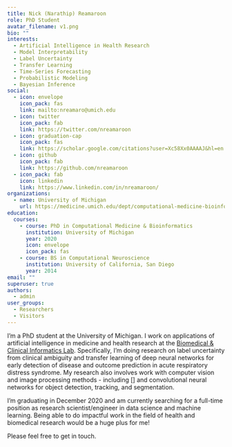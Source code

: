 ```yaml
---
title: Nick (Narathip) Reamaroon
role: PhD Student
avatar_filename: v1.png
bio: ""
interests:
  - Artificial Intelligence in Health Research
  - Model Interpretability
  - Label Uncertainty
  - Transfer Learning
  - Time-Series Forecasting
  - Probabilistic Modeling
  - Bayesian Inference
social:
  - icon: envelope
    icon_pack: fas
    link: mailto:nreamaro@umich.edu
  - icon: twitter
    icon_pack: fab
    link: https://twitter.com/nreamaroon
  - icon: graduation-cap
    icon_pack: fas
    link: https://scholar.google.com/citations?user=Xc58Xx0AAAAJ&hl=en
  - icon: github
    icon_pack: fab
    link: https://github.com/nreamaroon
  - icon_pack: fab
    icon: linkedin
    link: https://www.linkedin.com/in/nreamaroon/
organizations:
  - name: University of Michigan
    url: https://medicine.umich.edu/dept/computational-medicine-bioinformatics
education:
  courses:
    - course: PhD in Computational Medicine & Bioinformatics
      institution: University of Michigan
      year: 2020
      icon: envelope
      icon_pack: fas
    - course: BS in Computational Neuroscience
      institution: University of California, San Diego
      year: 2014
email: ""
superuser: true
authors:
  - admin
user_groups:
  - Researchers
  - Visitors
---
```

I’m a PhD student at the University of Michigan. I work on applications of artificial intelligence in medicine and health research at the [Biomedical & Clinical Informatics Lab](http://najarianlab.ccmb.med.umich.edu). Specifically, I’m doing research on label uncertainty from clinical ambiguity and transfer learning of deep neural networks for early detection of disease and outcome prediction in acute respiratory distress syndrome. My research also involves work with computer vision and image processing methods - including \[] and convolutional neural networks for object detection, tracking, and segmentation. 

I’m graduating in December 2020 and am currently searching for a full-time position as research scientist/engineer in data science and machine learning. Being able to do impactful work in the field of health and biomedical research would be a huge plus for me!

Please feel free to get in touch.